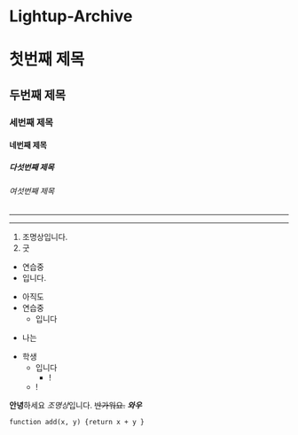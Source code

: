 # Lightup-Archive
# 첫번째 제목

## 두번째 제목
### 세번째 제목
#### 네번째 제목
##### 다섯번째 제목
###### 여섯번째 제목
---
***
1. 조명상입니다.
2. 굿

- 연습중
- 입니다.

+ 아직도
+ 연습중
   + 입니다

- 나는
+ 학생
    * 입니다
      - !
     - !   


**안녕**하세요
*조명상*입니다.
~~반가워요.~~
***와우***


`function add(x, y) {return x + y }`
